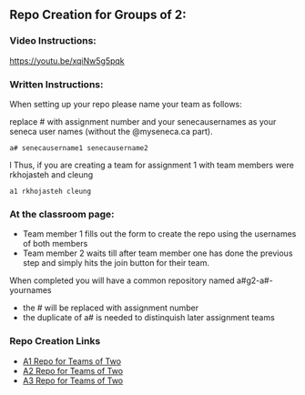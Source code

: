 ## Repo Creation for Groups of 2:

### Video Instructions:

https://youtu.be/xqiNw5g5pqk



### Written Instructions:
When setting up your repo please name your team as follows:

replace # with assignment number and your senecausernames as your seneca user names (without the @myseneca.ca part).
```
a# senecausername1 senecausername2
```
l
Thus, if you are creating a team for assignment 1 with team members were rkhojasteh and cleung

```
a1 rkhojasteh cleung
```


### At the classroom page:

* Team member 1 fills out the form to create the repo using the usernames of both members
* Team member 2 waits till after team member one has done the previous step and simply hits the join button for their team.

When completed you will have a common repository named a#g2-a#-yournames

* the # will be replaced with assignment number
* the duplicate of a# is needed to distinquish later assignment teams

### Repo Creation Links

* [A1 Repo for Teams of Two](https://classroom.github.com/a/b1HzaxaT)
* [A2 Repo for Teams of Two](https://classroom.github.com/a/ViE4CF5y)
* [A3 Repo for Teams of Two](https://classroom.github.com/a/7-dZUEmx)

